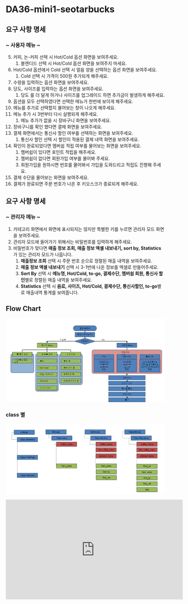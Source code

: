 # DA36-mini1-seotarbucks


<!-- 유영준 start -->




<!-- 유영준 end -->

<!-- 이예진 start -->
## **요구 사항 명세** 
### ~ 사용자 메뉴 ~

5. 커피, 논-커피 선택 시 Hot/Cold 옵션 화면을 보여주세요.
    1. 블렌디드 선택 시 Hot/Cold 옵션 화면을 보여주지 마세요.
6. Hot/Cold 옵션에서 Cold 선택 시 얼음 양을 선택하는 옵션 화면을 보여주세요.
    1. Cold 선택 시 가격이 500원 추가되게 해주세요.
7. 수량을 입력하는 옵션 화면을 보여주세요.
8. 당도, 사이즈를 입력하는 옵션 화면을 보여주세요.
	1. 당도 를 더 달게 하거나 사이즈를 업그레이드 하면 추가금이 발생하게 해주세요.
9. 옵션을 모두 선택하였다면 선택한 메뉴가 한번에 보이게 해주세요.
10. 메뉴를 추가로 선택할지 물어보는 창이 나오게 해주세요.
11. 메뉴 추가 시 3번부터 다시 실행되게 해주세요.
	1. 메뉴 추가가 없을 시 장바구니 화면을 보여주세요.
12. 장바구니를 확인 했다면 결제 화면을 보여주세요.
13. 결제 화면에서는 통신사 할인 여부를 선택하는 화면을 보여주세요.
	1. 통신사 할인 선택 시 할인이 적용된 결제 내역 화면을 보여주세요.
14. 확인이 완료되었다면 멤버쉽 적립 여부를 물어보는 화면을 보여주세요.
	1. 멤버쉽이 있다면 포인트 적립을 해주세요.
	2. 멤버쉽이 없다면 회원가입 여부를 물어봐 주세요.
	3. 회원가입을 원하시면 번호를 물어봐서 가입을 도와드리고 적립도 진행해 주세요.
15. 결제 수단을 물어보는 화면을 보여주세요.
16. 결제가 완료되면 주문 번호가 나온 후 키오스크가 종료되게 해주세요.


## **요구 사항 명세**  
### ~ 관리자 메뉴 ~
1. 카테고리 화면에서 화면에 표시되지는 않지만 특별한 키를 누르면 관리자 모드 화면을 보여주세요. 
2. 관리자 모드에 들어가기 위해서는 비밀번호를 입력하게 해주세요.
3. 비밀번호가 맞다면 **매출 정보 조회, 매출 정보 엑셀 내보내기, sort by, Statistics** 가 있는 관리자 모드가 나옵니다. 
    1. **매출정보 조회** 선택 시 주문 번호 순으로 정렬된 매출 내역을 보여주세요.
    2. **매출 정보 엑셀 내보내기** 선택 시 3-1번에 나온 정보를 엑셀로 만들어주세요.
    3. **Sort By** 선택 시 **메뉴명, Hot/Cold, to-go, 결제수단, 멤버쉽 회원, 통신사 할인**별로 정렬된 매출 내역을 보여주세요.
    4. **Statistics** 선택 시 **음료, 사이즈, Hot/Cold, 결제수단, 통신사할인, to-go**별로 매출내역 통계를 보여줍니다.


## **Flow Chart**
![img.png](img.png)

### class 별
![img_1.png](img_1.png)


<!-- 이예진 end -->

<!-- 김진수 start -->





<!-- 김진수 end -->


<!-- 유영준 start -->
<iframe width="560" height="315" src="https://www.youtube.com/embed/PY3MDnb6CKo?si=GnHmwhcMConv7Pnv" title="YouTube video player" frameborder="0" allow="accelerometer; autoplay; clipboard-write; encrypted-media; gyroscope; picture-in-picture; web-share" referrerpolicy="strict-origin-when-cross-origin" allowfullscreen></iframe>

<!-- 유영준 end-->
